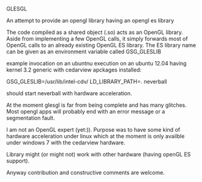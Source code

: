 GLESGL

An attempt to provide an opengl library having an opengl es library

The code compiled as a shared object (.so) acts as an OpenGL library. 
Aside from implementing a few OpenGL calls, it simply forwards most of OpenGL calls
to an already existing OpenGL ES library. The ES library name can be given as an environment
variable called GSG_GLESLIB

example invocation on an ubuntnu execution on an ubuntu 12.04 having kernel 3.2 generic with cedarview apckages installed:

GSG_GLESLIB=/usr/lib/intel-cdv/ LD_LIBRARY_PATH=. neverball

should start neverball with hardware acceleration.

At the moment glesgl is far from being complete and has many glitches. Most opengl apps will probably end
with an error message or a segmentation fault.

I am not an OpenGL expert (yet:)). Purpose was to have some kind of hardware acceleration under linux 
which at the moment is only availble under windows 7 with the cedarview hardware. 

Library might (or might not) work with other hardware (having openGL ES support).

Anyway contribution and constructive comments are welcome.



